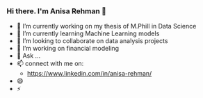 ### Hi there. I'm Anisa Rehman 👋


- 🔭 I’m currently working on my thesis of M.Phill in Data Science
- 🌱 I’m currently learning Machine Learning models
- 👯 I’m looking to collaborate on data analysis projects
- 🤔 I’m working on financial modeling
- 💬 Ask ...
- 📫 connect with me on:
    -  https://www.linkedin.com/in/anisa-rehman/
- 😄 
- ⚡
